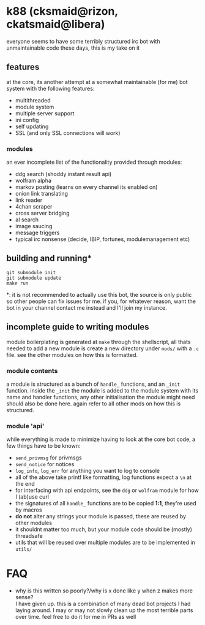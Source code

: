 # k88 (cksmaid@rizon, ckatsmaid@libera)
everyone seems to have some terribly structured irc bot with unmaintainable code these days, this is my take on it

## features
at the core, its another attempt at a somewhat maintainable (for me) bot system with the following features:
- multithreaded
- module system
- multiple server support
- ini config
- self updating
- SSL (and only SSL connections will work)

### modules
an ever incomplete list of the functionality provided through modules:
- ddg search (shoddy instant result api)
- wolfram alpha
- markov posting (learns on every channel its enabled on)
- onion link translating
- link reader
- 4chan scraper
- cross server bridging
- al search
- image saucing
- message triggers
- typical irc nonsense (decide, IBIP, fortunes, modulemanagement etc)

## building and running\*
```
git submodule init
git submodule update
make run
```
\*: it is not recommended to actually use this bot, the source is only public so other people can fix issues for me. if you, for whatever reason, want the bot in your channel contact me instead and I'll join my instance.

## incomplete guide to writing modules
module boilerplating is generated at `make` through the shellscript, all thats needed to add a new module is create a new directory under `mods/` with a `.c` file. see the other modules on how this is formatted.

### module contents
a module is structured as a bunch of `handle_` functions, and an `_init` function. inside the `_init` the module is added to the module system with its name and handler functions, any other initialisation the module might need should also be done here. again refer to all other mods on how this is structured.

### module 'api'
while everything is made to minimize having to look at the core bot code, a few things have to be known:
- `send_privmsg` for privmsgs
- `send_notice` for notices
- `log_info`, `log_err` for anything you want to log to console
- all of the above take printf like formatting, log functions expect a `\n` at the end
- for interfacing with api endpoints, see the `ddg` or `wolfram` module for how I (ab)use curl
- the signatures of all `handle_` functions are to be copied **1:1**, they're used by macros
- **do not** alter any strings your module is passed, these are reused by other modules
- it shouldnt matter too much, but your module code should be (mostly) threadsafe
- utils that will be reused over multiple modules are to be implemented in `utils/`

# FAQ
- why is this written so poorly?/why is x done like y when z makes more sense?\
I have given up. this is a combination of many dead bot projects I had laying around. I may or may not slowly clean up the most terrible parts over time. feel free to do it for me in PRs as well
